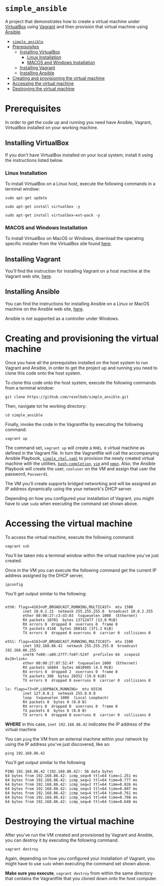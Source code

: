 
# `simple_ansible`
A project that demonstrates how to create a virtual machine under [VirtualBox](https://www.virtualbox.org/) using [Vagrant](https://www.vagrantup.com/intro) and then provision that virtual machine using [Ansible](https://www.ansible.com/).


- [`simple_ansible`](#simple_ansible)
- [Prerequisites](#prerequisites)
  - [Installing VirtualBox](#installing-virtualbox)
    - [Linux Installation](#linux-installation)
    - [MACOS  and Windows Installation](#macos--and-windows-installation)
  - [Installing Vagrant](#installing-vagrant)
  - [Installing Ansible](#installing-ansible)
- [Creating and provisioning the virtual machine](#creating-and-provisioning-the-virtual-machine)
- [Accessing the virtual machine](#accessing-the-virtual-machine)
- [Destroying the virtual machine](#destroying-the-virtual-machine)

# Prerequisites

In order to get the code up and running you need have Ansible, Vagrant, VirtualBox installed on your working machine.

## Installing VirtualBox

If you don't have VirtualBox installed on your local system, install it using the instructions listed below.

### Linux Installation

To install VirtualBox on a Linux host, execute the following commands in a terminal window:

`sudo apt-get update`

`sudo apt-get install virtualbox -y`

`sudo apt-get install virtualbox—ext–pack -y`

### MACOS  and Windows Installation

To install VirtualBox on MacOS or Windows, download the operating specific installer from the VirtualBox site found [here](https://www.virtualbox.org/wiki/Downloads).

## Installing Vagrant

You'll find the instruction for installing Vagrant on a host machine at the Vagrant web site, [here](https://www.vagrantup.com/docs/installation).

## Installing Ansible

You can find the instructions for installing Ansible on a Linux or MacOS machine on the Ansible web site, [here](https://docs.ansible.com/ansible/latest/installation_guide/intro_installation.html).

Ansible is not supported as a controller under Windows.
# Creating and provisioning the virtual machine

Once you have all the prerequisites installed on the host system to run Vagrant and Ansible, in order to get the project up and running you need to clone this code onto the host system. 

To clone this code onto the host system, execute the following commands from a terminal window:

`git clone https://github.com/reselbob/simple_ansible.git`

Then, navigate tot he working directory:

`cd simple_ansible`

Finally, invoke the code in the Vagrantfile by executing the following command:

`vagrant up`

The command set, `vagrant up` will create a `RHEL 8` virtual machine as defined in the Vagrant file. In turn the Vagrantfile will call the accompanying Ansible Playbook, [`simple_rhel.yaml`](simple_rhel.yml) to provision the newly created virtual machine with the utilities, [`bash-completion`](https://github.com/scop/bash-completion), [`vim`](https://www.vim.org/) and [`nmon`](http://nmon.sourceforge.net/pmwiki.php). Also, the Ansible Playbook will create the user, `cooluser` on the VM and assign that user the password, `Password1`.

The VM you'll create supports bridged networking and will be assigned an IP address dynamically using the your network's DHCP server.

Depending on how you configured your installation of Vagrant, you might have to use `sudo` when executing the command set shown above.

# Accessing the virtual machine

To access the virtual machine, execute the following command:

`vagrant ssh`

You'll be taken into a terminal window within the virtual machine you've just created.

Once in the VM you can execute the following command get the current IP address assigned by the DHCP server,

`ipconfig`

You'll get output similar to the following:

```

eth0: flags=4163<UP,BROADCAST,RUNNING,MULTICAST>  mtu 1500
        inet 10.0.2.15  netmask 255.255.255.0  broadcast 10.0.2.255
        ether 08:00:27:c3:d3:03  txqueuelen 1000  (Ethernet)
        RX packets 10701  bytes 13712477 (13.0 MiB)
        RX errors 0  dropped 0  overruns 0  frame 0
        TX packets 4148  bytes 380142 (371.2 KiB)
        TX errors 0  dropped 0 overruns 0  carrier 0  collisions 0

eth1: flags=4163<UP,BROADCAST,RUNNING,MULTICAST>  mtu 1500
        inet 192.168.86.42  netmask 255.255.255.0  broadcast 192.168.86.255
        inet6 fe80::a00:27ff:fe07:524f  prefixlen 64  scopeid 0x20<link>
        ether 08:00:27:07:52:4f  txqueuelen 1000  (Ethernet)
        RX packets 16884  bytes 4810905 (4.5 MiB)
        RX errors 0  dropped 2  overruns 0  frame 0
        TX packets 308  bytes 20352 (19.8 KiB)
        TX errors 0  dropped 0 overruns 0  carrier 0  collisions 0

lo: flags=73<UP,LOOPBACK,RUNNING>  mtu 65536
        inet 127.0.0.1  netmask 255.0.0.0
        loop  txqueuelen 1000  (Local Loopback)
        RX packets 0  bytes 0 (0.0 B)
        RX errors 0  dropped 0  overruns 0  frame 0
        TX packets 0  bytes 0 (0.0 B)
        TX errors 0  dropped 0 overruns 0  carrier 0  collisions 0

```

**WHERE** in this case, `inet 192.168.86.42` indicates the IP address of the virtual machine

You can `ping` the VM from an external machine within your network by using the IP address you've just discovered, like so:

`ping 192.168.86.42`

You'll get output similar to the following

```
PING 192.168.86.42 (192.168.86.42): 56 data bytes
64 bytes from 192.168.86.42: icmp_seq=0 ttl=64 time=1.251 ms
64 bytes from 192.168.86.42: icmp_seq=1 ttl=64 time=0.777 ms
64 bytes from 192.168.86.42: icmp_seq=2 ttl=64 time=0.826 ms
64 bytes from 192.168.86.42: icmp_seq=3 ttl=64 time=0.807 ms
64 bytes from 192.168.86.42: icmp_seq=4 ttl=64 time=0.761 ms
64 bytes from 192.168.86.42: icmp_seq=5 ttl=64 time=0.708 ms
64 bytes from 192.168.86.42: icmp_seq=6 ttl=64 time=0.640 ms

```
# Destroying the virtual machine

After you've run the VM created and provisioned by Vagrant and Ansible, you can destroy it by executing the following command.

`vagrant destroy`

Again, depending on how you configured your installation of Vagrant, you might have to use `sudo` when executing the command set shown above.

**Make sure you execute**, `vagrant destroy` from within the same directory that contains the Vagrantfile that you cloned down onto the host computer.





